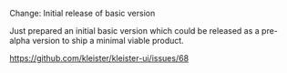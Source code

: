 Change: Initial release of basic version

Just prepared an initial basic version which could be released as a pre-alpha
version to ship a minimal viable product.

https://github.com/kleister/kleister-ui/issues/68

